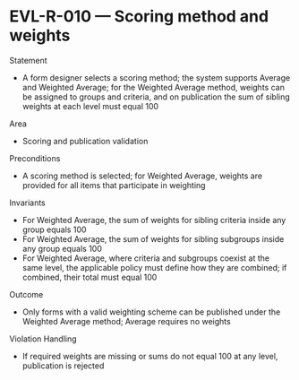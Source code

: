 # EVL-R-010 — Scoring method and weights

Statement
- A form designer selects a scoring method; the system supports Average and Weighted Average; for the Weighted Average method, weights can be assigned to groups and criteria, and on publication the sum of sibling weights at each level must equal 100

Area
- Scoring and publication validation

Preconditions
- A scoring method is selected; for Weighted Average, weights are provided for all items that participate in weighting

Invariants
- For Weighted Average, the sum of weights for sibling criteria inside any group equals 100
- For Weighted Average, the sum of weights for sibling subgroups inside any group equals 100
- For Weighted Average, where criteria and subgroups coexist at the same level, the applicable policy must define how they are combined; if combined, their total must equal 100

Outcome
- Only forms with a valid weighting scheme can be published under the Weighted Average method; Average requires no weights

Violation Handling
- If required weights are missing or sums do not equal 100 at any level, publication is rejected

